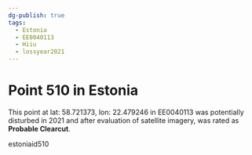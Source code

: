 ```yaml
---
dg-publish: true
tags:
  - Estonia
  - EE0040113
  - Hiiu
  - lossyear2021
---
```


# Point 510 in Estonia

This point at lat: 58.721373, lon: 22.479246 in EE0040113 was potentially disturbed in 2021 and after evaluation of satellite imagery, was rated as **Probable Clearcut**.



estoniaid510